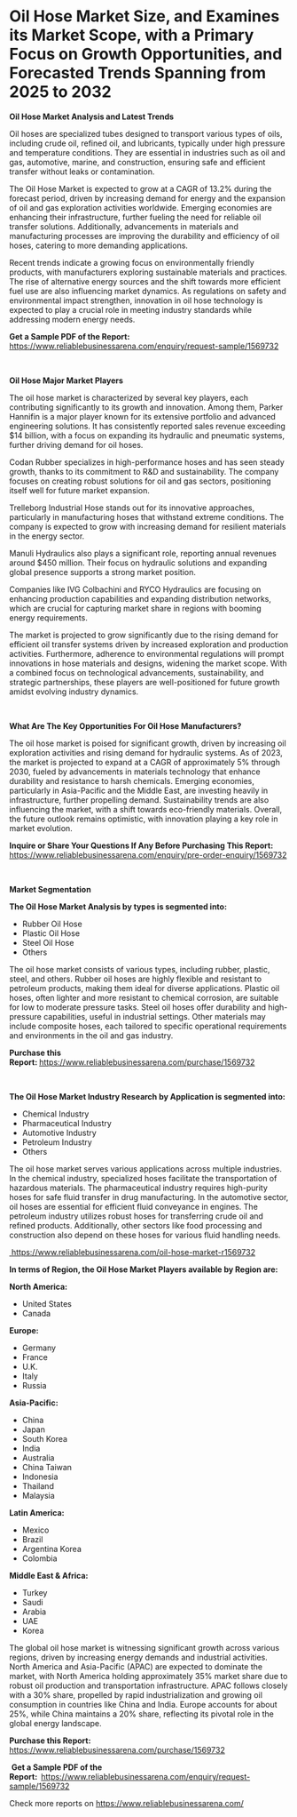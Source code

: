 <p><h1>Oil Hose Market Size, and Examines its Market Scope, with a Primary Focus on Growth Opportunities, and Forecasted Trends Spanning from 2025 to 2032</h1></p><p><strong>Oil Hose Market Analysis and Latest Trends</strong></p>
<p><p>Oil hoses are specialized tubes designed to transport various types of oils, including crude oil, refined oil, and lubricants, typically under high pressure and temperature conditions. They are essential in industries such as oil and gas, automotive, marine, and construction, ensuring safe and efficient transfer without leaks or contamination.</p><p>The Oil Hose Market is expected to grow at a CAGR of 13.2% during the forecast period, driven by increasing demand for energy and the expansion of oil and gas exploration activities worldwide. Emerging economies are enhancing their infrastructure, further fueling the need for reliable oil transfer solutions. Additionally, advancements in materials and manufacturing processes are improving the durability and efficiency of oil hoses, catering to more demanding applications.</p><p>Recent trends indicate a growing focus on environmentally friendly products, with manufacturers exploring sustainable materials and practices. The rise of alternative energy sources and the shift towards more efficient fuel use are also influencing market dynamics. As regulations on safety and environmental impact strengthen, innovation in oil hose technology is expected to play a crucial role in meeting industry standards while addressing modern energy needs.</p></p>
<p><strong>Get a Sample PDF of the Report:&nbsp;</strong> <a href="https://www.reliablebusinessarena.com/enquiry/request-sample/1569732?utm_campaign=2805&utm_medium=2&utm_source=Github&utm_content=ia&utm_term=25032025&utm_id=oil-hose">https://www.reliablebusinessarena.com/enquiry/request-sample/1569732</a></p>
<p>&nbsp;</p>
<p><strong>Oil Hose Major Market Players</strong></p>
<p><p>The oil hose market is characterized by several key players, each contributing significantly to its growth and innovation. Among them, Parker Hannifin is a major player known for its extensive portfolio and advanced engineering solutions. It has consistently reported sales revenue exceeding $14 billion, with a focus on expanding its hydraulic and pneumatic systems, further driving demand for oil hoses.</p><p>Codan Rubber specializes in high-performance hoses and has seen steady growth, thanks to its commitment to R&D and sustainability. The company focuses on creating robust solutions for oil and gas sectors, positioning itself well for future market expansion.</p><p>Trelleborg Industrial Hose stands out for its innovative approaches, particularly in manufacturing hoses that withstand extreme conditions. The company is expected to grow with increasing demand for resilient materials in the energy sector.</p><p>Manuli Hydraulics also plays a significant role, reporting annual revenues around $450 million. Their focus on hydraulic solutions and expanding global presence supports a strong market position.</p><p>Companies like IVG Colbachini and RYCO Hydraulics are focusing on enhancing production capabilities and expanding distribution networks, which are crucial for capturing market share in regions with booming energy requirements.</p><p>The market is projected to grow significantly due to the rising demand for efficient oil transfer systems driven by increased exploration and production activities. Furthermore, adherence to environmental regulations will prompt innovations in hose materials and designs, widening the market scope. With a combined focus on technological advancements, sustainability, and strategic partnerships, these players are well-positioned for future growth amidst evolving industry dynamics.</p></p>
<p>&nbsp;</p>
<p><strong>What Are The Key Opportunities For Oil Hose Manufacturers?</strong></p>
<p><p>The oil hose market is poised for significant growth, driven by increasing oil exploration activities and rising demand for hydraulic systems. As of 2023, the market is projected to expand at a CAGR of approximately 5% through 2030, fueled by advancements in materials technology that enhance durability and resistance to harsh chemicals. Emerging economies, particularly in Asia-Pacific and the Middle East, are investing heavily in infrastructure, further propelling demand. Sustainability trends are also influencing the market, with a shift towards eco-friendly materials. Overall, the future outlook remains optimistic, with innovation playing a key role in market evolution.</p></p>
<p><strong>Inquire or Share Your Questions If Any Before Purchasing This Report:</strong> <a href="https://www.reliablebusinessarena.com/enquiry/pre-order-enquiry/1569732?utm_campaign=2805&utm_medium=2&utm_source=Github&utm_content=ia&utm_term=25032025&utm_id=oil-hose">https://www.reliablebusinessarena.com/enquiry/pre-order-enquiry/1569732</a></p>
<p>&nbsp;</p>
<p><strong>Market Segmentation</strong></p>
<p><strong>The Oil Hose Market Analysis by types is segmented into:</strong></p>
<p><ul><li>Rubber Oil Hose</li><li>Plastic Oil Hose</li><li>Steel Oil Hose</li><li>Others</li></ul></p>
<p><p>The oil hose market consists of various types, including rubber, plastic, steel, and others. Rubber oil hoses are highly flexible and resistant to petroleum products, making them ideal for diverse applications. Plastic oil hoses, often lighter and more resistant to chemical corrosion, are suitable for low to moderate pressure tasks. Steel oil hoses offer durability and high-pressure capabilities, useful in industrial settings. Other materials may include composite hoses, each tailored to specific operational requirements and environments in the oil and gas industry.</p></p>
<p><strong>Purchase this Report:&nbsp;</strong><a href="https://www.reliablebusinessarena.com/purchase/1569732?utm_campaign=2805&utm_medium=2&utm_source=Github&utm_content=ia&utm_term=25032025&utm_id=oil-hose">https://www.reliablebusinessarena.com/purchase/1569732</a></p>
<p>&nbsp;</p>
<p><strong>The Oil Hose Market Industry Research by Application is segmented into:</strong></p>
<p><ul><li>Chemical Industry</li><li>Pharmaceutical Industry</li><li>Automotive Industry</li><li>Petroleum Industry</li><li>Others</li></ul></p>
<p><p>The oil hose market serves various applications across multiple industries. In the chemical industry, specialized hoses facilitate the transportation of hazardous materials. The pharmaceutical industry requires high-purity hoses for safe fluid transfer in drug manufacturing. In the automotive sector, oil hoses are essential for efficient fluid conveyance in engines. The petroleum industry utilizes robust hoses for transferring crude oil and refined products. Additionally, other sectors like food processing and construction also depend on these hoses for various fluid handling needs.</p></p>
<p><a href="https://www.reliablebusinessarena.com/oil-hose-market-r1569732?utm_campaign=2805&utm_medium=2&utm_source=Github&utm_content=ia&utm_term=25032025&utm_id=oil-hose">&nbsp;https://www.reliablebusinessarena.com/oil-hose-market-r1569732</a></p>
<p><strong>In terms of Region, the Oil Hose Market Players available by Region are:</strong></p>
<p>
    <p> <strong> North America: </strong>
        <ul>
            <li>United States</li>
            <li>Canada</li>
        </ul>
        </p> 
    <p> <strong> Europe: </strong>
        <ul>
            <li>Germany</li>
            <li>France</li>
            <li>U.K.</li>
            <li>Italy</li>
            <li>Russia</li>
        </ul>
        </p> 
    <p> <strong> Asia-Pacific: </strong>
        <ul>
            <li>China</li>
            <li>Japan</li>
            <li>South Korea</li>
            <li>India</li>
            <li>Australia</li>
            <li>China Taiwan</li>
            <li>Indonesia</li>
            <li>Thailand</li>
            <li>Malaysia</li>
        </ul>
        </p> 
    <p> <strong> Latin America: </strong>
        <ul>
            <li>Mexico</li>
            <li>Brazil</li>
            <li>Argentina Korea</li>
            <li>Colombia</li>
        </ul>
        </p> 
    <p> <strong> Middle East & Africa: </strong>
        <ul>
            <li>Turkey</li>
            <li>Saudi</li>
            <li>Arabia</li>
            <li>UAE</li>
            <li>Korea</li>
        </ul>
    </p>
    </p>
<p><p>The global oil hose market is witnessing significant growth across various regions, driven by increasing energy demands and industrial activities. North America and Asia-Pacific (APAC) are expected to dominate the market, with North America holding approximately 35% market share due to robust oil production and transportation infrastructure. APAC follows closely with a 30% share, propelled by rapid industrialization and growing oil consumption in countries like China and India. Europe accounts for about 25%, while China maintains a 20% share, reflecting its pivotal role in the global energy landscape.</p></p>
<p><strong>Purchase this Report: </strong><a href="https://www.reliablebusinessarena.com/purchase/1569732?utm_campaign=2805&utm_medium=2&utm_source=Github&utm_content=ia&utm_term=25032025&utm_id=oil-hose">https://www.reliablebusinessarena.com/purchase/1569732</a></p>
<p>&nbsp;<strong>Get a Sample PDF of the Report:&nbsp;&nbsp;</strong><a href="https://www.reliablebusinessarena.com/enquiry/request-sample/1569732?utm_campaign=2805&utm_medium=2&utm_source=Github&utm_content=ia&utm_term=25032025&utm_id=oil-hose">https://www.reliablebusinessarena.com/enquiry/request-sample/1569732</a></p>
<p><strong></strong></p>
<p>Check more reports on <a href="https://www.reliablebusinessarena.com/?utm_campaign=2805&utm_medium=2&utm_source=Github&utm_content=ia&utm_term=25032025&utm_id=oil-hose">https://www.reliablebusinessarena.com/</a></p>